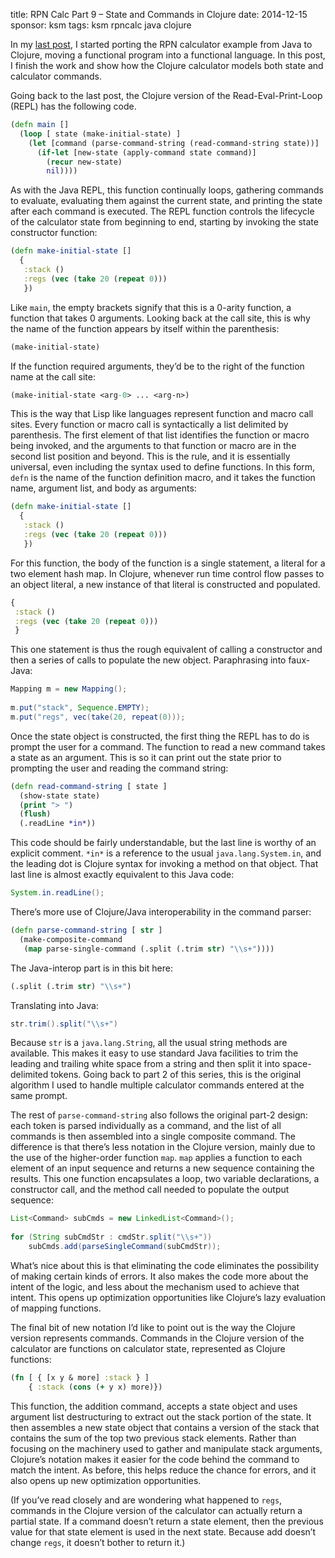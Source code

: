 title: RPN Calc Part 9 – State and Commands in Clojure
date: 2014-12-15
sponsor: ksm
tags: ksm rpncalc java clojure

In my [last post](/ksm/rpncalc_08), I started porting the RPN
calculator example from Java to Clojure, moving a functional program
into a functional language. In this post, I finish the work and show
how the Clojure calculator models both state and calculator commands.

Going back to the last post, the Clojure version of the
Read-Eval-Print-Loop (REPL) has the following code.

```clojure
(defn main []
  (loop [ state (make-initial-state) ]
    (let [command (parse-command-string (read-command-string state))]
      (if-let [new-state (apply-command state command)]
        (recur new-state)
        nil))))
```

As with the Java REPL, this function continually loops, gathering
commands to evaluate, evaluating them against the current state, and
printing the state after each command is executed. The REPL function
controls the lifecycle of the calculator state from beginning to end,
starting by invoking the state constructor function:

```clojure
(defn make-initial-state []
  {
   :stack ()
   :regs (vec (take 20 (repeat 0)))
   })
```

Like `main`, the empty brackets signify that this is a 0-arity function,
a function that takes 0 arguments. Looking back at the call site, this
is why the name of the function appears by itself within the
parenthesis:

```clojure
(make-initial-state)
```

If the function required arguments, they’d be to the right of the
function name at the call site:

```clojure
(make-initial-state <arg-0> ... <arg-n>)
```

This is the way that Lisp like languages represent function and macro
call sites. Every function or macro call is syntactically a list
delimited by parenthesis. The first element of that list identifies
the function or macro being invoked, and the arguments to that
function or macro are in the second list position and beyond. This is
the rule, and it is essentially universal, even including the syntax
used to define functions. In this form, `defn` is the name of the
function definition macro, and it takes the function name, argument
list, and body as arguments:

```clojure
(defn make-initial-state []
  {
   :stack ()
   :regs (vec (take 20 (repeat 0)))
   })
```

For this function, the body of the function is a single statement, a
literal for a two element hash map. In Clojure, whenever run time
control flow passes to an object literal, a new instance of that
literal is constructed and populated.

```clojure
{
 :stack ()
 :regs (vec (take 20 (repeat 0)))
 }
 ```
 
This one statement is thus the rough equivalent of calling a
constructor and then a series of calls to populate the new
object. Paraphrasing into faux-Java:

```java
Mapping m = new Mapping();
 
m.put("stack", Sequence.EMPTY);
m.put("regs", vec(take(20, repeat(0)));
```

Once the state object is constructed, the first thing the REPL has to
do is prompt the user for a command. The function to read a new
command takes a state as an argument. This is so it can print out the
state prior to prompting the user and reading the command string:

```clojure
(defn read-command-string [ state ]
  (show-state state)
  (print "> ")
  (flush)
  (.readLine *in*))
```

This code should be fairly understandable, but the last line is worthy
of an explicit comment. `*in*` is a reference to the usual
`java.lang.System.in`, and the leading dot is Clojure syntax for
invoking a method on that object. That last line is almost exactly
equivalent to this Java code:

```java
System.in.readLine();
```

There’s more use of Clojure/Java interoperability in the command parser:

```clojure
(defn parse-command-string [ str ]
  (make-composite-command
   (map parse-single-command (.split (.trim str) "\\s+"))))
```

The Java-interop part is in this bit here:

```clojure
(.split (.trim str) "\\s+")
```

Translating into Java:

```java
str.trim().split("\\s+")
```

Because `str` is a `java.lang.String`, all the usual string methods are
available. This makes it easy to use standard Java facilities to trim
the leading and trailing white space from a string and then split it
into space-delimited tokens. Going back to part 2 of this series, this
is the original algorithm I used to handle multiple calculator
commands entered at the same prompt.

The rest of `parse-command-string` also follows the original part-2
design: each token is parsed individually as a command, and the list
of all commands is then assembled into a single composite command. The
difference is that there’s less notation in the Clojure version,
mainly due to the use of the higher-order function `map`. `map` applies a
function to each element of an input sequence and returns a new
sequence containing the results. This one function encapsulates a
loop, two variable declarations, a constructor call, and the method
call needed to populate the output sequence:

```java
List<Command> subCmds = new LinkedList<Command>();
  
for (String subCmdStr : cmdStr.split("\\s+"))
    subCmds.add(parseSingleCommand(subCmdStr));
```

What’s nice about this is that eliminating the code eliminates the
possibility of making certain kinds of errors. It also makes the code
more about the intent of the logic, and less about the mechanism used
to achieve that intent. This opens up optimization opportunities like
Clojure’s lazy evaluation of mapping functions.

The final bit of new notation I’d like to point out is the way the
Clojure version represents commands. Commands in the Clojure version
of the calculator are functions on calculator state, represented as
Clojure functions:

```clojure
(fn [ { [x y & more] :stack } ]
    { :stack (cons (+ y x) more)})
```

This function, the addition command, accepts a state object and uses
argument list destructuring to extract out the stack portion of the
state. It then assembles a new state object that contains a version of
the stack that contains the sum of the top two previous stack
elements. Rather than focusing on the machinery used to gather and
manipulate stack arguments, Clojure’s notation makes it easier for the
code behind the command to match the intent. As before, this helps
reduce the chance for errors, and it also opens up new optimization
opportunities.

(If you’ve read closely and are wondering what happened to `regs`,
commands in the Clojure version of the calculator can actually return
a partial state. If a command doesn’t return a state element, then the
previous value for that state element is used in the next
state. Because add doesn’t change `regs`, it doesn’t bother to return
it.)


